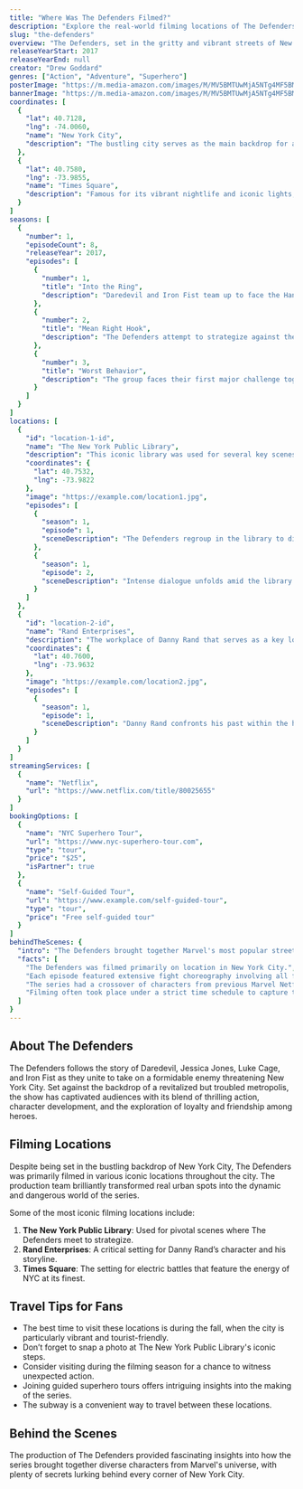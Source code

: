 ```yaml
---
title: "Where Was The Defenders Filmed?"
description: "Explore the real-world filming locations of The Defenders, from New York City to various iconic spots in the city."
slug: "the-defenders"
overview: "The Defenders, set in the gritty and vibrant streets of New York City, has captivated audiences with its thrilling tales of superheroes and camaraderie. Despite being set in the bustling urban landscape of New York, the series was primarily filmed in the metropolitan areas that breathe life into the show."
releaseYearStart: 2017
releaseYearEnd: null
creator: "Drew Goddard"
genres: ["Action", "Adventure", "Superhero"]
posterImage: "https://m.media-amazon.com/images/M/MV5BMTUwMjA5NTg4MF5BMl5BanBnXkFtZTgwODUyODkwMzI@._V1_SX300.jpg"
bannerImage: "https://m.media-amazon.com/images/M/MV5BMTUwMjA5NTg4MF5BMl5BanBnXkFtZTgwODUyODkwMzI@._V1_SX300.jpg"
coordinates: [
  { 
    "lat": 40.7128, 
    "lng": -74.0060, 
    "name": "New York City", 
    "description": "The bustling city serves as the main backdrop for all the action."
  },
  { 
    "lat": 40.7580, 
    "lng": -73.9855, 
    "name": "Times Square", 
    "description": "Famous for its vibrant nightlife and iconic lights, featured in several scenes."
  }
]
seasons: [
  {
    "number": 1,
    "episodeCount": 8,
    "releaseYear": 2017,
    "episodes": [
      {
        "number": 1,
        "title": "Into the Ring",
        "description": "Daredevil and Iron Fist team up to face the Hand."
      },
      {
        "number": 2,
        "title": "Mean Right Hook",
        "description": "The Defenders attempt to strategize against their common enemy."
      },
      {
        "number": 3,
        "title": "Worst Behavior",
        "description": "The group faces their first major challenge together."
      }
    ]
  }
]
locations: [
  {
    "id": "location-1-id",
    "name": "The New York Public Library",
    "description": "This iconic library was used for several key scenes, showcasing its majestic architecture as a backdrop for the Defenders' encounters.",
    "coordinates": {
      "lat": 40.7532,
      "lng": -73.9822
    },
    "image": "https://example.com/location1.jpg",
    "episodes": [
      {
        "season": 1,
        "episode": 1,
        "sceneDescription": "The Defenders regroup in the library to discuss their next move."
      },
      {
        "season": 1,
        "episode": 2,
        "sceneDescription": "Intense dialogue unfolds amid the library's grand reading rooms."
      }
    ]
  },
  {
    "id": "location-2-id",
    "name": "Rand Enterprises",
    "description": "The workplace of Danny Rand that serves as a key location, emphasizing the corporate side of the story intertwined with the heroics.",
    "coordinates": {
      "lat": 40.7600,
      "lng": -73.9632
    },
    "image": "https://example.com/location2.jpg",
    "episodes": [
      {
        "season": 1,
        "episode": 1,
        "sceneDescription": "Danny Rand confronts his past within the halls of Rand Enterprises."
      }
    ]
  }
]
streamingServices: [
  {
    "name": "Netflix",
    "url": "https://www.netflix.com/title/80025655"
  }
]
bookingOptions: [
  {
    "name": "NYC Superhero Tour",
    "url": "https://www.nyc-superhero-tour.com",
    "type": "tour",
    "price": "$25",
    "isPartner": true
  },
  {
    "name": "Self-Guided Tour",
    "url": "https://www.example.com/self-guided-tour",
    "type": "tour",
    "price": "Free self-guided tour"
  }
]
behindTheScenes: {
  "intro": "The Defenders brought together Marvel's most popular street-level heroes, creating a unique blend of action and storytelling. Behind the scenes, the production was just as thrilling as the episodes.",
  "facts": [
    "The Defenders was filmed primarily on location in New York City.",
    "Each episode featured extensive fight choreography involving all four protagonists.",
    "The series had a crossover of characters from previous Marvel Netflix shows.",
    "Filming often took place under a strict time schedule to capture the authentic essence of NYC."
  ]
}
---
```


## About The Defenders

The Defenders follows the story of Daredevil, Jessica Jones, Luke Cage, and Iron Fist as they unite to take on a formidable enemy threatening New York City. Set against the backdrop of a revitalized but troubled metropolis, the show has captivated audiences with its blend of thrilling action, character development, and the exploration of loyalty and friendship among heroes.

## Filming Locations

Despite being set in the bustling backdrop of New York City, The Defenders was primarily filmed in various iconic locations throughout the city. The production team brilliantly transformed real urban spots into the dynamic and dangerous world of the series.

Some of the most iconic filming locations include:

1. **The New York Public Library**: Used for pivotal scenes where The Defenders meet to strategize.
2. **Rand Enterprises**: A critical setting for Danny Rand’s character and his storyline.
3. **Times Square**: The setting for electric battles that feature the energy of NYC at its finest.

## Travel Tips for Fans

- The best time to visit these locations is during the fall, when the city is particularly vibrant and tourist-friendly.
- Don’t forget to snap a photo at The New York Public Library's iconic steps.
- Consider visiting during the filming season for a chance to witness unexpected action.
- Joining guided superhero tours offers intriguing insights into the making of the series.
- The subway is a convenient way to travel between these locations.

## Behind the Scenes

The production of The Defenders provided fascinating insights into how the series brought together diverse characters from Marvel's universe, with plenty of secrets lurking behind every corner of New York City.